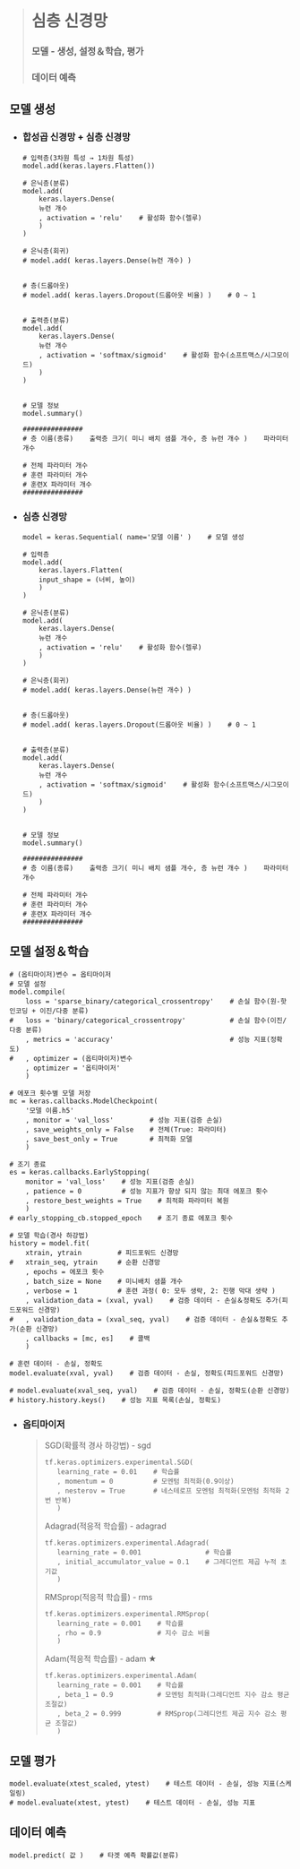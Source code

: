 ># 심층 신경망
>### 모델 - 생성, 설정＆학습, 평가
>### 데이터 예측
## 모델 생성
+ ### 합성곱 신경망 + 심층 신경망
    ```angular2html
    # 입력층(3차원 특성 → 1차원 특성)
    model.add(keras.layers.Flatten())
    
    # 은닉층(분류)
    model.add(
        keras.layers.Dense(
        뉴런 개수
        , activation = 'relu'    # 활성화 함수(렐루)
        )
    )
    
    # 은닉층(회귀)
    # model.add( keras.layers.Dense(뉴런 개수) )
    
    
    # 층(드롭아웃)
    # model.add( keras.layers.Dropout(드롭아웃 비율) )    # 0 ~ 1 
    
    
    # 출력층(분류)
    model.add(
        keras.layers.Dense(
        뉴런 개수
        , activation = 'softmax/sigmoid'    # 활성화 함수(소프트맥스/시그모이드)
        )
    )
    
    
    # 모델 정보
    model.summary()
    
    ###############
    # 층 이름(종류)    출력층 크기( 미니 배치 샘플 개수, 층 뉴런 개수 )    파라미터 개수
    
    # 전체 파라미터 개수
    # 훈련 파라미터 개수
    # 훈련X 파라미터 개수
    ###############
    ```
+ ### 심층 신경망
    ```angular2html
    model = keras.Sequential( name='모델 이름' )    # 모델 생성
    
    # 입력층
    model.add(
        keras.layers.Flatten(
        input_shape = (너비, 높이)
        )
    )
    
    # 은닉층(분류)
    model.add(
        keras.layers.Dense(
        뉴런 개수
        , activation = 'relu'    # 활성화 함수(렐루)
        )
    )
    
    # 은닉층(회귀)
    # model.add( keras.layers.Dense(뉴런 개수) )
    
    
    # 층(드롭아웃)
    # model.add( keras.layers.Dropout(드롭아웃 비율) )    # 0 ~ 1 
    
    
    # 출력층(분류)
    model.add(
        keras.layers.Dense(
        뉴런 개수
        , activation = 'softmax/sigmoid'    # 활성화 함수(소프트맥스/시그모이드)
        )
    )
    
    
    # 모델 정보
    model.summary()
    
    ###############
    # 층 이름(종류)    출력층 크기( 미니 배치 샘플 개수, 층 뉴런 개수 )    파라미터 개수
    
    # 전체 파라미터 개수
    # 훈련 파라미터 개수
    # 훈련X 파라미터 개수
    ###############
    ```

## 모델 설정＆학습
```angular2html
# (옵티마이저)변수 = 옵티마이저
# 모델 설정
model.compile(
    loss = 'sparse_binary/categorical_crossentropy'    # 손실 함수(원-핫 인코딩 + 이진/다중 분류)
#   loss = 'binary/categorical_crossentropy'           # 손실 함수(이진/다중 분류)
    , metrics = 'accuracy'                             # 성능 지표(정확도)
#   , optimizer = (옵티마이저)변수
    , optimizer = '옵티마이저'
    )
   
# 에포크 횟수별 모델 저장
mc = keras.callbacks.ModelCheckpoint(
    '모델 이름.h5'                  
    , monitor = 'val_loss'         # 성능 지표(검증 손실)
    , save_weights_only = False    # 전체(True: 파라미터)
    , save_best_only = True        # 최적화 모델
    )
    
# 조기 종료
es = keras.callbacks.EarlyStopping(
    monitor = 'val_loss'    # 성능 지표(검증 손실)
    , patience = 0          # 성능 지표가 향상 되지 않는 최대 에포크 횟수
    , restore_best_weights = True    # 최적화 파라미터 복원
    )
# early_stopping_cb.stopped_epoch    # 조기 종료 에포크 횟수

# 모델 학습(경사 하강법)
history = model.fit(
    xtrain, ytrain         # 피드포워드 신경망
#   xtrain_seq, ytrain     # 순환 신경망
    , epochs = 에포크 횟수
    , batch_size = None    # 미니배치 샘플 개수
    , verbose = 1          # 훈련 과정( 0: 모두 생략, 2: 진행 막대 생략 )
    , validation_data = (xval, yval)    # 검증 데이터 - 손실＆정확도 추가(피드포워드 신경망)
#   , validation_data = (xval_seq, yval)    # 검증 데이터 - 손실＆정확도 추가(순환 신경망)
    , callbacks = [mc, es]    # 콜백
    )
    
# 훈련 데이터 - 손실, 정확도
model.evaluate(xval, yval)    # 검증 데이터 - 손실, 정확도(피드포워드 신경망)

# model.evaluate(xval_seq, yval)    # 검증 데이터 - 손실, 정확도(순환 신경망)
# history.history.keys()    # 성능 지표 목록(손실, 정확도)
```

+ ### 옵티마이저
  >SGD(확률적 경사 하강법) - sgd
  >```angular2html
  >tf.keras.optimizers.experimental.SGD(
  >    learning_rate = 0.01    # 학습률
  >    , momentum = 0          # 모멘텀 최적화(0.9이상)
  >    , nesterov = True       # 네스테로프 모멘텀 최적화(모멘텀 최적화 2번 반복)
  >    )
  >```
  >
  >Adagrad(적응적 학습률) - adagrad
  >```angular2html
  >tf.keras.optimizers.experimental.Adagrad(
  >    learning_rate = 0.001                # 학습률
  >    , initial_accumulator_value = 0.1    # 그레디언트 제곱 누적 초기값
  >    )
  >```
  >
  >RMSprop(적응적 학습률) - rms
  >```angular2html
  >tf.keras.optimizers.experimental.RMSprop(
  >    learning_rate = 0.001    # 학습률
  >    , rho = 0.9              # 지수 감소 비율
  >    )
  >```
  >
  >Adam(적응적 학습률) - adam ★
  >```angular2html
  >tf.keras.optimizers.experimental.Adam(
  >    learning_rate = 0.001    # 학습률
  >    , beta_1 = 0.9           # 모멘텀 최적화(그레디언트 지수 감소 평균 조절값)
  >    , beta_2 = 0.999         # RMSprop(그레디언트 제곱 지수 감소 평균 조절값)
  >    )
  >```
  
## 모델 평가
```
model.evaluate(xtest_scaled, ytest)    # 테스트 데이터 - 손실, 성능 지표(스케일링)
# model.evaluate(xtest, ytest)    # 테스트 데이터 - 손실, 성능 지표
```
## 데이터 예측
```
model.predict( 값 )    # 타겟 예측 확률값(분류)
```